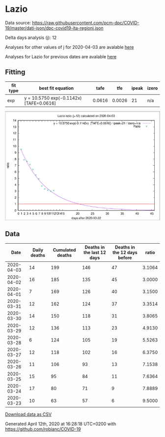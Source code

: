 # Lazio

Data source: https://raw.githubusercontent.com/pcm-dpc/COVID-19/master/dati-json/dpc-covid19-ita-regioni.json

Delta days analysis (j): 12

Analyses for other values of j for 2020-04-03 are avalable [here](../README.md)

Analyses for Lazio for previous dates are avalable [here](../../README.md)

## Fitting 
|fit type|best fit equation|tafe|tfe|ipeak|izero|
|-------|-----|--------|------|---|---|
|exp|y = 10.5750 exp(-0.1142x)  [TAFE=0.0616]|0.0616|0.0026|21|n/a|

![Plot](COVID-19_lazio_j12_2020-04-03.png)

## Data
|Date|Daily deaths|Cumulated deaths|Deaths in the last 12 days|Deaths in the 12 days before|ratio|
|----|----------|-----------|-------|--------------------|-----|
|2020-04-03|14|199|146|47|3.1064|
|2020-04-02|16|185|135|45|3.0000|
|2020-04-01|7|169|126|40|3.1500|
|2020-03-31|12|162|124|37|3.3514|
|2020-03-30|14|150|118|31|3.8065|
|2020-03-29|12|136|113|23|4.9130|
|2020-03-28|6|124|105|19|5.5263|
|2020-03-27|12|118|102|16|6.3750|
|2020-03-26|11|106|93|13|7.1538|
|2020-03-25|15|95|84|11|7.6364|
|2020-03-24|17|80|71|9|7.8889|
|2020-03-23|10|63|57|6|9.5000|

[Download data as CSV](COVID-19_lazio_j12_2020-04-03.csv)

Generated April 12th, 2020 at 16:28:18 UTC+0200 with https://github.com/robianc/COVID-19

